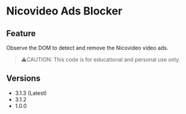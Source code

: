 # Nicovideo Ads Blocker


## Feature
Observe the DOM to detect and remove the Nicovideo video ads.
> ⚠️CAUTION: This code is for educational and personal use only.

## Versions
* 3.1.3 (Latest)
* 3.1.2 
* 1.0.0